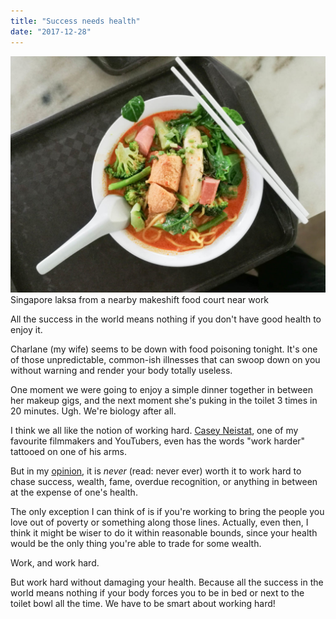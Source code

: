```yaml
---
title: "Success needs health"
date: "2017-12-28"
---
```


![](images/20171227-laksa-nickang-blog-1024x768.jpg) Singapore laksa from a nearby makeshift food court near work

All the success in the world means nothing if you don't have good health to enjoy it.

Charlane (my wife) seems to be down with food poisoning tonight. It's one of those unpredictable, common-ish illnesses that can swoop down on you without warning and render your body totally useless.

One moment we were going to enjoy a simple dinner together in between her makeup gigs, and the next moment she's puking in the toilet 3 times in 20 minutes. Ugh. We're biology after all.

I think we all like the notion of working hard. [Casey Neistat](https://www.youtube.com/watch?v=ZexvTZ1sV8U), one of my favourite filmmakers and YouTubers, even has the words "work harder" tattooed on one of his arms.

But in my [opinion](https://www.nickang.com/unhealthy-work/), it is _never_ (read: never ever) worth it to work hard to chase success, wealth, fame, overdue recognition, or anything in between at the expense of one's health.

The only exception I can think of is if you're working to bring the people you love out of poverty or something along those lines. Actually, even then, I think it might be wiser to do it within reasonable bounds, since your health would be the only thing you're able to trade for some wealth.

Work, and work hard.

But work hard without damaging your health. Because all the success in the world means nothing if your body forces you to be in bed or next to the toilet bowl all the time. We have to be smart about working hard!
